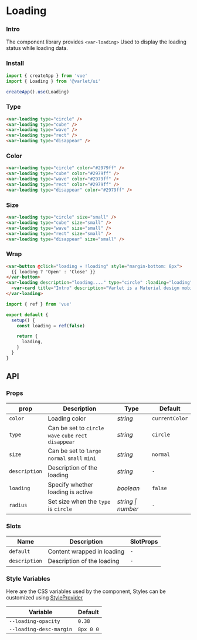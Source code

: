 # Loading

### Intro

The component library provides `<var-loading>` Used to display the loading status while loading data.

### Install

```js
import { createApp } from 'vue'
import { Loading } from '@varlet/ui'

createApp().use(Loading)
```

### Type

```html
<var-loading type="circle" />
<var-loading type="cube" />
<var-loading type="wave" />
<var-loading type="rect" />
<var-loading type="disappear" />
```

### Color
```html
<var-loading type="circle" color="#2979ff" />
<var-loading type="cube" color="#2979ff" />
<var-loading type="wave" color="#2979ff" />
<var-loading type="rect" color="#2979ff" />
<var-loading type="disappear" color="#2979ff" />
```

### Size

```html
<var-loading type="circle" size="small" />
<var-loading type="cube" size="small" />
<var-loading type="wave" size="small" />
<var-loading type="rect" size="small" />
<var-loading type="disappear" size="small" />
```

### Wrap

```html
<var-button @click="loading = !loading" style="margin-bottom: 8px">
  {{ loading ? 'Open' : 'Close' }}
</var-button>
<var-loading description="loading...." type="circle" :loading="loading">
  <var-card title="Intro" description="Varlet is a Material design mobile component library developed based on Vue3, developed and maintained by partners in the community." />
</var-loading>
```

```javascript
import { ref } from 'vue'

export default {
  setup() {
    const loading = ref(false)

    return {
      loading,
    }
  }
}
```

## API

### Props

| prop     | Description                                             | Type     | Default        |
| -------- | ------------------------------------------------------- | -------- | -------------- |
| `color`  | Loading color                                           | _string_ | `currentColor` |
| `type`   | Can be set to `circle` `wave` `cube` `rect` `disappear` | _string_ | `circle`       |
| `size`   | Can be set to `large` `normal` `small` `mini`           | _string_ | `normal`       |
| `description`   | Description of the loading                       | _string_ | `-`            |
| `loading`| Specify whether loading is active                       | _boolean_ | `false`      |
| `radius` | Set size when the `type` is `circle`                    | _string \| number_  | `-` |

### Slots

| Name | Description | SlotProps |
| --- | --- | --- |
| `default` | Content wrapped in loading | `-` |
| `description`    | Description of the loading | `-` |

### Style Variables
Here are the CSS variables used by the component, Styles can be customized using [StyleProvider](#/en-US/style-provider)

| Variable | Default |
| --- | --- |
| `--loading-opacity` | `0.38` |
| `--loading-desc-margin` | `8px 0 0` |
